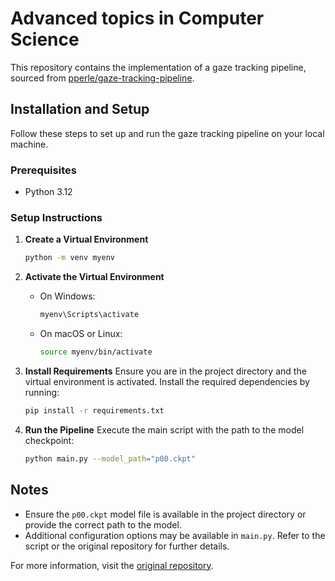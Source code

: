 # Advanced topics in Computer Science

This repository contains the implementation of a gaze tracking pipeline, sourced from [pperle/gaze-tracking-pipeline](https://github.com/pperle/gaze-tracking-pipeline).

## Installation and Setup

Follow these steps to set up and run the gaze tracking pipeline on your local machine.

### Prerequisites
- Python 3.12

### Setup Instructions

1. **Create a Virtual Environment**
   ```bash
   python -m venv myenv
   ```

2. **Activate the Virtual Environment**
   - On Windows:
     ```bash
     myenv\Scripts\activate
     ```
   - On macOS or Linux:
     ```bash
     source myenv/bin/activate
     ```

3. **Install Requirements**
   Ensure you are in the project directory and the virtual environment is activated. Install the required dependencies by running:
   ```bash
   pip install -r requirements.txt
   ```

4. **Run the Pipeline**
   Execute the main script with the path to the model checkpoint:
   ```bash
   python main.py --model_path="p00.ckpt"
   ```

## Notes
- Ensure the `p00.ckpt` model file is available in the project directory or provide the correct path to the model.
- Additional configuration options may be available in `main.py`. Refer to the script or the original repository for further details.

For more information, visit the [original repository](https://github.com/pperle/gaze-tracking-pipeline).
